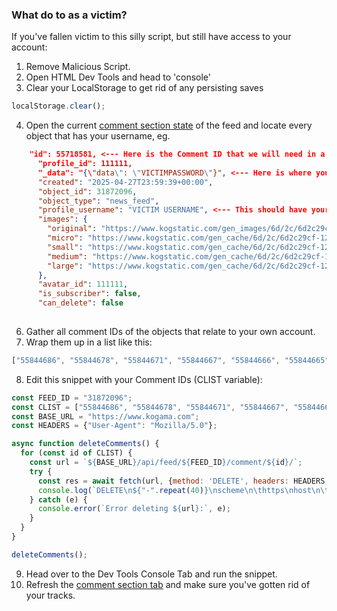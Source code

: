 ### What do to as a victim?
If you've fallen victim to this silly script, but still have access to your account:

1. Remove Malicious Script.
2. Open HTML Dev Tools and head to 'console'
3. Clear your LocalStorage to get rid of any persisting saves
```js
localStorage.clear();
```
4. Open the current [comment section state](https://www.kogama.com/api/feed/31872096/comment/) of the feed and locate every object that has your username, eg.
```json
    "id": 55718581, <--- Here is the Comment ID that we will need in a second
      "profile_id": 111111,
      "_data": "{\"data\": \"VICTIMPASSWORD\"}", <--- Here is where your password would be 
      "created": "2025-04-27T23:59:39+00:00",
      "object_id": 31872096,
      "object_type": "news_feed",
      "profile_username": "VICTIM USERNAME", <--- This should have your username
      "images": {
        "original": "https://www.kogstatic.com/gen_images/6d/2c/6d2c29cf-12fd-46a8-a7e6-87802f4e3328.png",
        "micro": "https://www.kogstatic.com/gen_cache/6d/2c/6d2c29cf-12fd-46a8-a7e6-87802f4e3328_18x18.png",
        "small": "https://www.kogstatic.com/gen_cache/6d/2c/6d2c29cf-12fd-46a8-a7e6-87802f4e3328_46x46.png",
        "medium": "https://www.kogstatic.com/gen_cache/6d/2c/6d2c29cf-12fd-46a8-a7e6-87802f4e3328_64x64.png",
        "large": "https://www.kogstatic.com/gen_cache/6d/2c/6d2c29cf-12fd-46a8-a7e6-87802f4e3328_330x451.png"
      },
      "avatar_id": 111111,
      "is_subscriber": false,
      "can_delete": false
    
```

6. Gather all comment IDs of the objects that relate to your own account.
7.  Wrap them up in a list like this:
```js
["55844686", "55844678", "55844671", "55844667", "55844666", "55844665"]
```
8. Edit this snippet with your Comment IDs (CLIST variable):
```js
const FEED_ID = "31872096";
const CLIST = ["55844686", "55844678", "55844671", "55844667", "55844666", "55844665"];
const BASE_URL = "https://www.kogama.com";
const HEADERS = {"User-Agent": "Mozilla/5.0"};

async function deleteComments() {
  for (const id of CLIST) {
    const url = `${BASE_URL}/api/feed/${FEED_ID}/comment/${id}/`;
    try {
      const res = await fetch(url, {method: 'DELETE', headers: HEADERS, credentials: 'include'});
      console.log(`DELETE\n${"-".repeat(40)}\nscheme\n\thttps\nhost\n\twww.kogama.com\nfilename\n\t/api/feed/${FEED_ID}/comment/${id}/\nStatus\n${res.status}\n${res.statusText}\n`);
    } catch (e) {
      console.error(`Error deleting ${url}:`, e);
    }
  }
}

deleteComments();
```
9. Head over to the Dev Tools Console Tab and run the snippet.
10. Refresh the [comment section tab](https://www.kogama.com/api/feed/31872096/comment/) and make sure you've gotten rid of your tracks.
